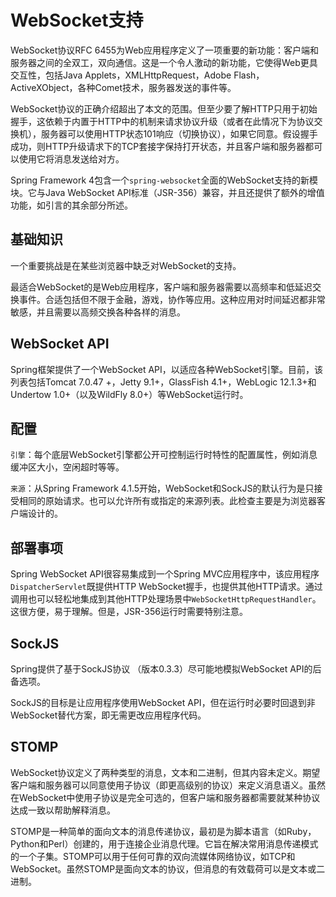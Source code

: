 #   WebSocket支持

WebSocket协议RFC 6455为Web应用程序定义了一项重要的新功能：客户端和服务器之间的全双工，双向通信。这是一个令人激动的新功能，它使得Web更具交互性，包括Java Applets，XMLHttpRequest，Adobe Flash，ActiveXObject，各种Comet技术，服务器发送的事件等。

WebSocket协议的正确介绍超出了本文的范围。但至少要了解HTTP只用于初始握手，这依赖于内置于HTTP中的机制来请求协议升级（或者在此情况下为协议交换机），服务器可以使用HTTP状态101响应（切换协议），如果它同意。假设握手成功，则HTTP升级请求下的TCP套接字保持打开状态，并且客户端和服务器都可以使用它将消息发送给对方。

Spring Framework 4包含一个`spring-websocket`全面的WebSocket支持的新模块。它与Java WebSocket API标准（JSR-356）兼容，并且还提供了额外的增值功能，如引言的其余部分所述。


##  基础知识

一个重要挑战是在某些浏览器中缺乏对WebSocket的支持。

最适合WebSocket的是Web应用程序，客户端和服务器需要以高频率和低延迟交换事件。合适包括但不限于金融，游戏，协作等应用。这种应用对时间延迟都非常敏感，并且需要以高频交换各种各样的消息。


##  WebSocket API

Spring框架提供了一个WebSocket API，以适应各种WebSocket引擎。目前，该列表包括Tomcat 7.0.47 +，Jetty 9.1+，GlassFish 4.1+，WebLogic 12.1.3+和Undertow 1.0+（以及WildFly 8.0+）等WebSocket运行时。



##  配置

`引擎`：每个底层WebSocket引擎都公开可控制运行时特性的配置属性，例如消息缓冲区大小，空闲超时等等。

`来源`：从Spring Framework 4.1.5开始，WebSocket和SockJS的默认行为是只接受相同的原始请求。也可以允许所有或指定的来源列表。此检查主要是为浏览器客户端设计的。


##  部署事项


Spring WebSocket API很容易集成到一个Spring MVC应用程序中，该应用程序`DispatcherServlet`既提供HTTP WebSocket握手，也提供其他HTTP请求。通过调用也可以轻松地集成到其他HTTP处理场景中`WebSocketHttpRequestHandler`。这很方便，易于理解。但是，JSR-356运行时需要特别注意。



##  SockJS


Spring提供了基于SockJS协议 （版本0.3.3）尽可能地模拟WebSocket API的后备选项。

SockJS的目标是让应用程序使用WebSocket API，但在运行时必要时回退到非WebSocket替代方案，即无需更改应用程序代码。


##  STOMP

WebSocket协议定义了两种类型的消息，文本和二进制，但其内容未定义。期望客户端和服务器可以同意使用子协议（即更高级别的协议）来定义消息语义。虽然在WebSocket中使用子协议是完全可选的，但客户端和服务器都需要就某种协议达成一致以帮助解释消息。

STOMP是一种简单的面向文本的消息传递协议，最初是为脚本语言（如Ruby，Python和Perl）创建的，用于连接企业消息代理。它旨在解决常用消息传递模式的一个子集。STOMP可以用于任何可靠的双向流媒体网络协议，如TCP和WebSocket。虽然STOMP是面向文本的协议，但消息的有效载荷可以是文本或二进制。



